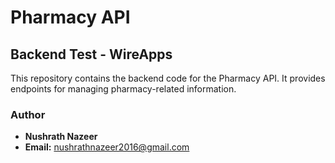 # Pharmacy API

## Backend Test - WireApps

This repository contains the backend code for the Pharmacy API. It provides endpoints for managing pharmacy-related information.

### Author

- **Nushrath Nazeer**
- **Email:** nushrathnazeer2016@gmail.com
